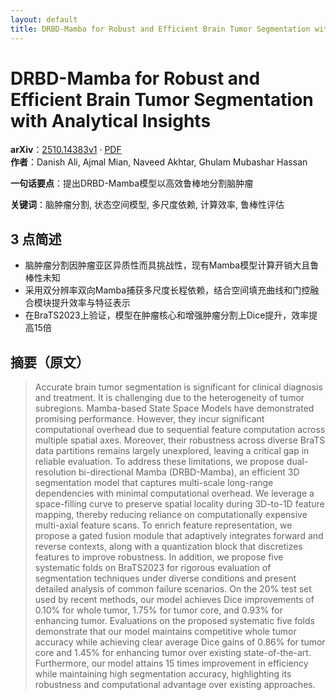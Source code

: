 ```yaml
---
layout: default
title: DRBD-Mamba for Robust and Efficient Brain Tumor Segmentation with Analytical Insights
---
```


# DRBD-Mamba for Robust and Efficient Brain Tumor Segmentation with Analytical Insights
**arXiv**：[2510.14383v1](https://arxiv.org/abs/2510.14383) · [PDF](https://arxiv.org/pdf/2510.14383.pdf)  
**作者**：Danish Ali, Ajmal Mian, Naveed Akhtar, Ghulam Mubashar Hassan  

**一句话要点**：提出DRBD-Mamba模型以高效鲁棒地分割脑肿瘤

**关键词**：脑肿瘤分割, 状态空间模型, 多尺度依赖, 计算效率, 鲁棒性评估

## 3 点简述
- 脑肿瘤分割因肿瘤亚区异质性而具挑战性，现有Mamba模型计算开销大且鲁棒性未知
- 采用双分辨率双向Mamba捕获多尺度长程依赖，结合空间填充曲线和门控融合模块提升效率与特征表示
- 在BraTS2023上验证，模型在肿瘤核心和增强肿瘤分割上Dice提升，效率提高15倍

## 摘要（原文）

> Accurate brain tumor segmentation is significant for clinical diagnosis and
> treatment. It is challenging due to the heterogeneity of tumor subregions.
> Mamba-based State Space Models have demonstrated promising performance.
> However, they incur significant computational overhead due to sequential
> feature computation across multiple spatial axes. Moreover, their robustness
> across diverse BraTS data partitions remains largely unexplored, leaving a
> critical gap in reliable evaluation. To address these limitations, we propose
> dual-resolution bi-directional Mamba (DRBD-Mamba), an efficient 3D segmentation
> model that captures multi-scale long-range dependencies with minimal
> computational overhead. We leverage a space-filling curve to preserve spatial
> locality during 3D-to-1D feature mapping, thereby reducing reliance on
> computationally expensive multi-axial feature scans. To enrich feature
> representation, we propose a gated fusion module that adaptively integrates
> forward and reverse contexts, along with a quantization block that discretizes
> features to improve robustness. In addition, we propose five systematic folds
> on BraTS2023 for rigorous evaluation of segmentation techniques under diverse
> conditions and present detailed analysis of common failure scenarios. On the
> 20\% test set used by recent methods, our model achieves Dice improvements of
> 0.10\% for whole tumor, 1.75\% for tumor core, and 0.93\% for enhancing tumor.
> Evaluations on the proposed systematic five folds demonstrate that our model
> maintains competitive whole tumor accuracy while achieving clear average Dice
> gains of 0.86\% for tumor core and 1.45\% for enhancing tumor over existing
> state-of-the-art. Furthermore, our model attains 15 times improvement in
> efficiency while maintaining high segmentation accuracy, highlighting its
> robustness and computational advantage over existing approaches.

